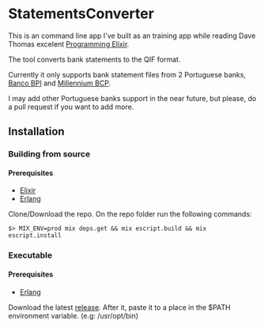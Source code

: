 # StatementsConverter

This is an command line app I've built as an training app while reading Dave Thomas excelent [Programming Elixir](https://pragprog.com/book/elixir13/programming-elixir-1-3).

The tool converts bank statements to the QIF format.

Currently it only supports bank statement files from 2 Portuguese banks, [Banco BPI](http://bancobpi.pt/) and [Millennium BCP](http://www.millenniumbcp.pt).

I may add other Portuguese banks support in the near future, but please, do a pull request if you want to add more.

## Installation

### Building from source

#### Prerequisites

* [Elixir](http://elixir-lang.org/install.html)
* [Erlang](http://elixir-lang.org/install.html#installing-erlang)

Clone/Download the repo. On the repo folder run the following commands:

```
$> MIX_ENV=prod mix deps.get && mix escript.build && mix escript.install
```

### Executable

#### Prerequisites

* [Erlang](http://elixir-lang.org/install.html#installing-erlang)

Download the latest [release](https://github.com/fmfdias/statements_converter/releases/latest).
After it, paste it to a place in the $PATH environment variable. (e.g: /usr/opt/bin)
